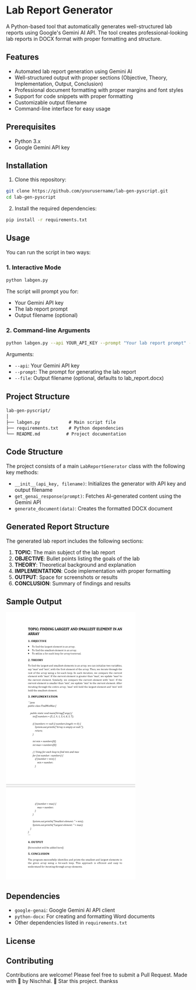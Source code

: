 # Lab Report Generator

A Python-based tool that automatically generates well-structured lab reports using Google's Gemini AI API. The tool creates professional-looking lab reports in DOCX format with proper formatting and structure.

## Features

- Automated lab report generation using Gemini AI
- Well-structured output with proper sections (Objective, Theory, Implementation, Output, Conclusion)
- Professional document formatting with proper margins and font styles
- Support for code snippets with proper formatting
- Customizable output filename
- Command-line interface for easy usage

## Prerequisites

- Python 3.x
- Google Gemini API key

## Installation

1. Clone this repository:
```bash
git clone https://github.com/yourusername/lab-gen-pyscript.git
cd lab-gen-pyscript
```

2. Install the required dependencies:
```bash
pip install -r requirements.txt
```

## Usage

You can run the script in two ways:

### 1. Interactive Mode
```bash
python labgen.py
```
The script will prompt you for:
- Your Gemini API key
- The lab report prompt
- Output filename (optional)

### 2. Command-line Arguments
```bash
python labgen.py --api YOUR_API_KEY --prompt "Your lab report prompt" --file output.docx
```

Arguments:
- `--api`: Your Gemini API key
- `--prompt`: The prompt for generating the lab report
- `--file`: Output filename (optional, defaults to lab_report.docx)

## Project Structure

```
lab-gen-pyscript/
│
├── labgen.py           # Main script file
├── requirements.txt    # Python dependencies
└── README.md          # Project documentation
```

## Code Structure

The project consists of a main `LabReportGenerator` class with the following key methods:

- `__init__(api_key, filename)`: Initializes the generator with API key and output filename
- `get_genai_response(prompt)`: Fetches AI-generated content using the Gemini API
- `generate_document(data)`: Creates the formatted DOCX document

## Generated Report Structure

The generated lab report includes the following sections:

1. **TOPIC**: The main subject of the lab report
2. **OBJECTIVE**: Bullet points listing the goals of the lab
3. **THEORY**: Theoretical background and explanation
4. **IMPLEMENTATION**: Code implementation with proper formatting
5. **OUTPUT**: Space for screenshots or results
6. **CONCLUSION**: Summary of findings and results

## Sample Output

![alt text](<Screenshot 2025-09-10 102910.png>)

## Dependencies

- `google-genai`: Google Gemini AI API client
- `python-docx`: For creating and formatting Word documents
- Other dependencies listed in `requirements.txt`

## License



## Contributing

Contributions are welcome! Please feel free to submit a Pull Request.
Made with 💖 by Nischhal. 🌟 Star this project. thankss